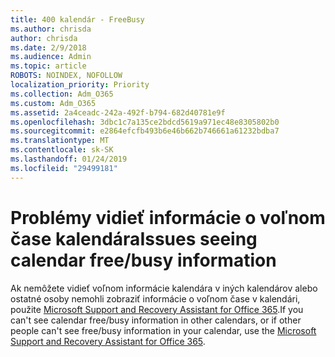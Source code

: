 ```yaml
---
title: 400 kalendár - FreeBusy
ms.author: chrisda
author: chrisda
ms.date: 2/9/2018
ms.audience: Admin
ms.topic: article
ROBOTS: NOINDEX, NOFOLLOW
localization_priority: Priority
ms.collection: Adm_O365
ms.custom: Adm_O365
ms.assetid: 2a4ceadc-242a-492f-b794-682d40781e9f
ms.openlocfilehash: 3dbc1c7a135ce2bdcd5619a971ec48e8305802b0
ms.sourcegitcommit: e2864efcfb493b6e46b662b746661a61232bdba7
ms.translationtype: MT
ms.contentlocale: sk-SK
ms.lasthandoff: 01/24/2019
ms.locfileid: "29499181"
---
```

# <a name="issues-seeing-calendar-freebusy-information"></a><span data-ttu-id="570e6-102">Problémy vidieť informácie o voľnom čase kalendára</span><span class="sxs-lookup"><span data-stu-id="570e6-102">Issues seeing calendar free/busy information</span></span>

<span data-ttu-id="570e6-103">Ak nemôžete vidieť voľnom informácie kalendára v iných kalendárov alebo ostatné osoby nemohli zobraziť informácie o voľnom čase v kalendári, použite [Microsoft Support and Recovery Assistant for Office 365](https://diagnostics.office.com/).</span><span class="sxs-lookup"><span data-stu-id="570e6-103">If you can't see calendar free/busy information in other calendars, or if other people can't see free/busy information in your calendar, use the [Microsoft Support and Recovery Assistant for Office 365](https://diagnostics.office.com/).</span></span>
  

